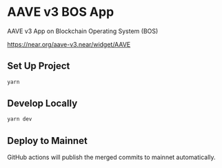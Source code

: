 # AAVE v3 BOS App

AAVE v3 App on Blockchain Operating System (BOS)

https://near.org/aave-v3.near/widget/AAVE

## Set Up Project

```bash
yarn
```

## Develop Locally

```bash
yarn dev
```

## Deploy to Mainnet

GitHub actions will publish the merged commits to mainnet automatically.
